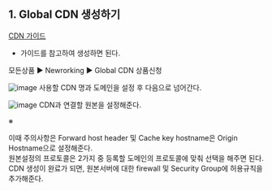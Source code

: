 ## 1. Global CDN 생성하기
[CDN 가이드](https://cloud.samsungsds.com/manual/ko/scp_user_guide.html#getting_started_with_global_cdn)

* 가이드를 참고하여 생성하면 된다. </br>

모든상품 ▶ Newrorking ▶  Global CDN 상품신청 

![image](https://github.com/scp-cloudacademy/ce-advanced/assets/147478897/d278cef3-6145-4b60-8330-c152282ae456)
사용할 CDN 명과 도메인을 설정 후 다음으로 넘어간다.

![image](https://github.com/scp-cloudacademy/ce-advanced/assets/147478897/1fa99b89-2cb5-4c61-b9b7-5ce7c4f5a224)
CDN과 연결할 원본을 설정해준다.</br>

※ 




이때 주의사항은 Forward host header 및 Cache key hostname은 Origin Hostname으로 설정해준다.</br>
원본설정의 프로토콜은 2가지 중 등록할 도메인의 프로토콜에 맞춰 선택을 해주면 된다.</br>
CDN 생성이 완료가 되면, 원본서버에 대한 firewall 및 Security Group에 허용규칙을 추가해준다.

